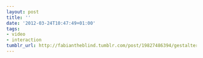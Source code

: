 ```yaml
---
layout: post
title: ''
date: '2012-03-24T10:47:49+01:00'
tags:
- video
- interaction
tumblr_url: http://fabiantheblind.tumblr.com/post/19827486394/gestalter-see-through-3d-desktop-by-jinha
---
```

